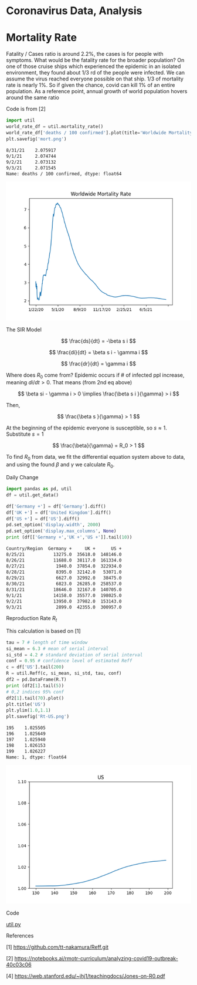 # Coronavirus Data, Analysis

# Mortality Rate

Fatality / Cases ratio is around 2.2%, the cases is for people with
symptoms. What would be the fatality rate for the broader population?
On one of those cruise ships which experienced the epidemic in an
isolated environment, they found about 1/3 rd of the people were
infected. We can assume the virus reached everyone possible on that
ship. 1/3 of mortality rate is nearly 1%. So if given the chance,
covid can kill 1% of an entire population. As a reference point,
annual growth of world population hovers around the same ratio


Code is from [2]

<a mame='mortality'/>

```python
import util
world_rate_df = util.mortality_rate()
world_rate_df['deaths / 100 confirmed'].plot(title='Worldwide Mortality Rate')
plt.savefig('mort.png')
```

```text
8/31/21    2.075917
9/1/21     2.074744
9/2/21     2.073132
9/3/21     2.071545
Name: deaths / 100 confirmed, dtype: float64
```

![](mort.png)


The SIR Model

$$
\frac{ds}{dt} = -\beta s i
$$

$$
\frac{di}{dt} = \beta s i - \gamma i
$$

$$
\frac{dr}{dt} = \gamma i
$$

Where does $R_0$ come from? Epidemic occurs if \# of infected ppl
increase, meaning $di / dt > 0$. That means (from 2nd eq above)

$$
\beta si - \gamma i > 0  \implies \frac{\beta s i }{\gamma} > i
$$

Then,

$$
\frac{\beta s }{\gamma} > 1
$$

At the beginning of the epidemic everyone is susceptible, so $s
\approx 1$. Substitute $s=1$

$$
\frac{\beta}{\gamma} = R_0 > 1
$$

To find $R_0$ from data, we fit the differential equation system above
to data, and using the found $\beta$ and $\gamma$ we calculate $R_0$.

Daily Change

<a name='daily'/>

```python
import pandas as pd, util
df = util.get_data()
```

```python
df['Germany +'] = df['Germany'].diff()
df['UK +'] = df['United Kingdom'].diff()
df['US +'] = df['US'].diff()
pd.set_option('display.width', 2000)
pd.set_option('display.max_columns', None)
print (df[['Germany +','UK +','US +']].tail(10))
```

```text
Country/Region  Germany +     UK +      US +
8/25/21           13275.0  35618.0  148146.0
8/26/21           11688.0  38117.0  161334.0
8/27/21            1940.0  37854.0  322934.0
8/28/21            8395.0  32142.0   53071.0
8/29/21            6627.0  32992.0   38475.0
8/30/21            6823.0  26285.0  258537.0
8/31/21           18646.0  32167.0  140705.0
9/1/21            14158.0  35577.0  198025.0
9/2/21            13950.0  37982.0  153143.0
9/3/21             2899.0  42355.0  300957.0
```

<a name='Rt'/>

Reproduction Rate $R_t$

This calculation is based on [1]

```python
tau = 7 # length of time window
si_mean = 6.3 # mean of serial interval
si_std = 4.2 # standard deviation of serial interval
conf = 0.95 # confidence level of estimated Reff
c = df['US'].tail(200)
R = util.Reff(c, si_mean, si_std, tau, conf)
df2 = pd.DataFrame(R.T)
print (df2[1].tail(5))
# 0,2 indices 95% conf
df2[1].tail(70).plot()
plt.title('US')
plt.ylim(1.0,1.1)
plt.savefig('Rt-US.png')
```

```text
195    1.025505
196    1.025649
197    1.025940
198    1.026153
199    1.026227
Name: 1, dtype: float64
```

![](Rt-US.png)


Code

[util.py](util.py)

References

[1] https://github.com/tt-nakamura/Reff.git

[2] https://notebooks.ai/rmotr-curriculum/analyzing-covid19-outbreak-40c03c06

[4] https://web.stanford.edu/~jhj1/teachingdocs/Jones-on-R0.pdf


